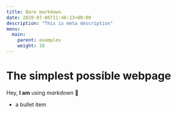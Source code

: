 ```yaml
---
title: Bare markdown
date: 2020-07-06T11:46:13+00:00
description: "This is meta description"
menu:
  main:
    parent: examples
    weight: 10
---
```


# The simplest possible webpage

Hey, **I am** using *markdown* 🙂

- a bullet item

